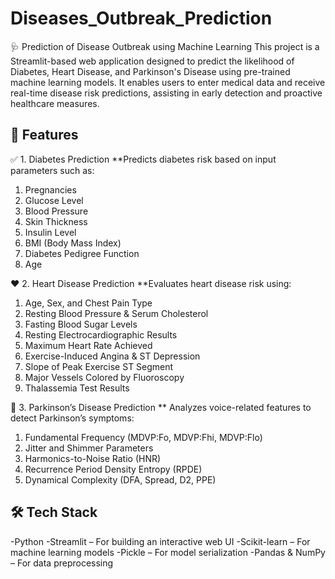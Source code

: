 # Diseases_Outbreak_Prediction
🩺 Prediction of Disease Outbreak using Machine Learning
This project is a Streamlit-based web application designed to predict the likelihood of Diabetes, Heart Disease, and Parkinson's Disease using pre-trained machine learning models. It enables users to enter medical data and receive real-time disease risk predictions, assisting in early detection and proactive healthcare measures.
## 🚀 Features

✅ 1. Diabetes Prediction
**Predicts diabetes risk based on input parameters such as:
1) Pregnancies
2) Glucose Level
3) Blood Pressure
4) Skin Thickness
5) Insulin Level
6) BMI (Body Mass Index)
7) Diabetes Pedigree Function
8) Age

❤️ 2. Heart Disease Prediction
**Evaluates heart disease risk using:
1) Age, Sex, and Chest Pain Type
2) Resting Blood Pressure & Serum Cholesterol
3) Fasting Blood Sugar Levels
4) Resting Electrocardiographic Results
5) Maximum Heart Rate Achieved
6) Exercise-Induced Angina & ST Depression
7) Slope of Peak Exercise ST Segment
8) Major Vessels Colored by Fluoroscopy
9) Thalassemia Test Results

🧠 3. Parkinson’s Disease Prediction
** Analyzes voice-related features to detect Parkinson’s symptoms:
1) Fundamental Frequency (MDVP:Fo, MDVP:Fhi, MDVP:Flo)
2) Jitter and Shimmer Parameters
3) Harmonics-to-Noise Ratio (HNR)
4) Recurrence Period Density Entropy (RPDE)
5) Dynamical Complexity (DFA, Spread, D2, PPE)
## 🛠 Tech Stack
-Python
-Streamlit – For building an interactive web UI
-Scikit-learn – For machine learning models
-Pickle – For model serialization
-Pandas & NumPy – For data preprocessing
